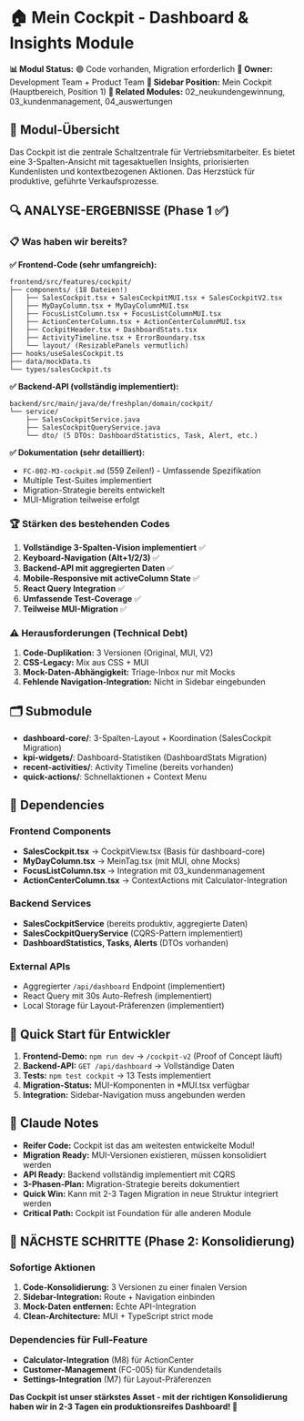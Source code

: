 # 🏠 Mein Cockpit - Dashboard & Insights Module

**📊 Modul Status:** 🟢 Code vorhanden, Migration erforderlich
**🎯 Owner:** Development Team + Product Team
**📱 Sidebar Position:** Mein Cockpit (Hauptbereich, Position 1)
**🔗 Related Modules:** 02_neukundengewinnung, 03_kundenmanagement, 04_auswertungen

## 🎯 Modul-Übersicht

Das Cockpit ist die zentrale Schaltzentrale für Vertriebsmitarbeiter. Es bietet eine 3-Spalten-Ansicht mit tagesaktuellen Insights, priorisierten Kundenlisten und kontextbezogenen Aktionen. Das Herzstück für produktive, geführte Verkaufsprozesse.

## 🔍 ANALYSE-ERGEBNISSE (Phase 1 ✅)

### 📋 Was haben wir bereits?

**✅ Frontend-Code (sehr umfangreich):**
```
frontend/src/features/cockpit/
├── components/ (18 Dateien!)
│   ├── SalesCockpit.tsx + SalesCockpitMUI.tsx + SalesCockpitV2.tsx
│   ├── MyDayColumn.tsx + MyDayColumnMUI.tsx
│   ├── FocusListColumn.tsx + FocusListColumnMUI.tsx
│   ├── ActionCenterColumn.tsx + ActionCenterColumnMUI.tsx
│   ├── CockpitHeader.tsx + DashboardStats.tsx
│   ├── ActivityTimeline.tsx + ErrorBoundary.tsx
│   └── layout/ (ResizablePanels vermutlich)
├── hooks/useSalesCockpit.ts
├── data/mockData.ts
└── types/salesCockpit.ts
```

**✅ Backend-API (vollständig implementiert):**
```
backend/src/main/java/de/freshplan/domain/cockpit/
└── service/
    ├── SalesCockpitService.java
    ├── SalesCockpitQueryService.java
    └── dto/ (5 DTOs: DashboardStatistics, Task, Alert, etc.)
```

**✅ Dokumentation (sehr detailliert):**
- `FC-002-M3-cockpit.md` (559 Zeilen!) - Umfassende Spezifikation
- Multiple Test-Suites implementiert
- Migration-Strategie bereits entwickelt
- MUI-Migration teilweise erfolgt

### 🏆 Stärken des bestehenden Codes

1. **Vollständige 3-Spalten-Vision implementiert** ✅
2. **Keyboard-Navigation (Alt+1/2/3)** ✅
3. **Backend-API mit aggregierten Daten** ✅
4. **Mobile-Responsive mit activeColumn State** ✅
5. **React Query Integration** ✅
6. **Umfassende Test-Coverage** ✅
7. **Teilweise MUI-Migration** ✅

### ⚠️ Herausforderungen (Technical Debt)

1. **Code-Duplikation:** 3 Versionen (Original, MUI, V2)
2. **CSS-Legacy:** Mix aus CSS + MUI
3. **Mock-Daten-Abhängigkeit:** Triage-Inbox nur mit Mocks
4. **Fehlende Navigation-Integration:** Nicht in Sidebar eingebunden

## 🗂️ Submodule

- **dashboard-core/**: 3-Spalten-Layout + Koordination (SalesCockpit Migration)
- **kpi-widgets/**: Dashboard-Statistiken (DashboardStats Migration)
- **recent-activities/**: Activity Timeline (bereits vorhanden)
- **quick-actions/**: Schnellaktionen + Context Menu

## 🔗 Dependencies

### Frontend Components
- **SalesCockpit.tsx** → CockpitView.tsx (Basis für dashboard-core)
- **MyDayColumn.tsx** → MeinTag.tsx (mit MUI, ohne Mocks)
- **FocusListColumn.tsx** → Integration mit 03_kundenmanagement
- **ActionCenterColumn.tsx** → ContextActions mit Calculator-Integration

### Backend Services
- **SalesCockpitService** (bereits produktiv, aggregierte Daten)
- **SalesCockpitQueryService** (CQRS-Pattern implementiert)
- **DashboardStatistics, Tasks, Alerts** (DTOs vorhanden)

### External APIs
- Aggregierter `/api/dashboard` Endpoint (implementiert)
- React Query mit 30s Auto-Refresh (implementiert)
- Local Storage für Layout-Präferenzen (implementiert)

## 🚀 Quick Start für Entwickler

1. **Frontend-Demo:** `npm run dev` → `/cockpit-v2` (Proof of Concept läuft)
2. **Backend-API:** `GET /api/dashboard` → Vollständige Daten
3. **Tests:** `npm test cockpit` → 13 Tests implementiert
4. **Migration-Status:** MUI-Komponenten in *MUI.tsx verfügbar
5. **Integration:** Sidebar-Navigation muss angebunden werden

## 🤖 Claude Notes

- **Reifer Code:** Cockpit ist das am weitesten entwickelte Modul!
- **Migration Ready:** MUI-Versionen existieren, müssen konsolidiert werden
- **API Ready:** Backend vollständig implementiert mit CQRS
- **3-Phasen-Plan:** Migration-Strategie bereits dokumentiert
- **Quick Win:** Kann mit 2-3 Tagen Migration in neue Struktur integriert werden
- **Critical Path:** Cockpit ist Foundation für alle anderen Module

## 🔄 NÄCHSTE SCHRITTE (Phase 2: Konsolidierung)

### Sofortige Aktionen
1. **Code-Konsolidierung:** 3 Versionen zu einer finalen Version
2. **Sidebar-Integration:** Route + Navigation einbinden
3. **Mock-Daten entfernen:** Echte API-Integration
4. **Clean-Architecture:** MUI + TypeScript strict mode

### Dependencies für Full-Feature
- **Calculator-Integration** (M8) für ActionCenter
- **Customer-Management** (FC-005) für Kundendetails
- **Settings-Integration** (M7) für Layout-Präferenzen

**Das Cockpit ist unser stärkstes Asset - mit der richtigen Konsolidierung haben wir in 2-3 Tagen ein produktionsreifes Dashboard! 🚀**
